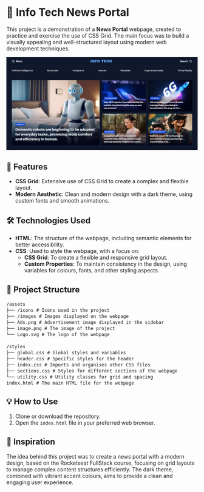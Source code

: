 # 📰 Info Tech News Portal

This project is a demonstration of a **News Portal** webpage, created to practice and exercise the use of CSS Grid. The main focus was to build a visually appealing and well-structured layout using modern web development techniques.

![Info Tech News Portal](./assets/image.png)

## 🌟 Features

- **CSS Grid**: Extensive use of CSS Grid to create a complex and flexible layout.
- **Modern Aesthetic**: Clean and modern design with a dark theme, using custom fonts and smooth animations.

## 🛠️ Technologies Used

- **HTML**: The structure of the webpage, including semantic elements for better accessibility.
- **CSS**: Used to style the webpage, with a focus on:
  - **CSS Grid**: To create a flexible and responsive grid layout.
  - **Custom Properties**: To maintain consistency in the design, using variables for colours, fonts, and other styling aspects.

## 📂 Project Structure
```
/assets
├── /icons # Icons used in the project
├── /images # Images displayed on the webpage
├── Ads.png # Advertisement image displayed in the sidebar
├── image.png # The image of the project
└── Logo.svg # The logo of the webpage

/styles
├── global.css # Global styles and variables
├── header.css # Specific styles for the header
├── index.css # Imports and organises other CSS files
├── sections.css # Styles for different sections of the webpage
└── utility.css # Utility classes for grid and spacing
index.html # The main HTML file for the webpage
```

## 💡 How to Use

1. Clone or download the repository.
2. Open the `index.html` file in your preferred web browser.

## 🎨 Inspiration

The idea behind this project was to create a news portal with a modern design, based on the Rocketseat FullStack course, focusing on grid layouts to manage complex content structures efficiently. The dark theme, combined with vibrant accent colours, aims to provide a clean and engaging user experience.

